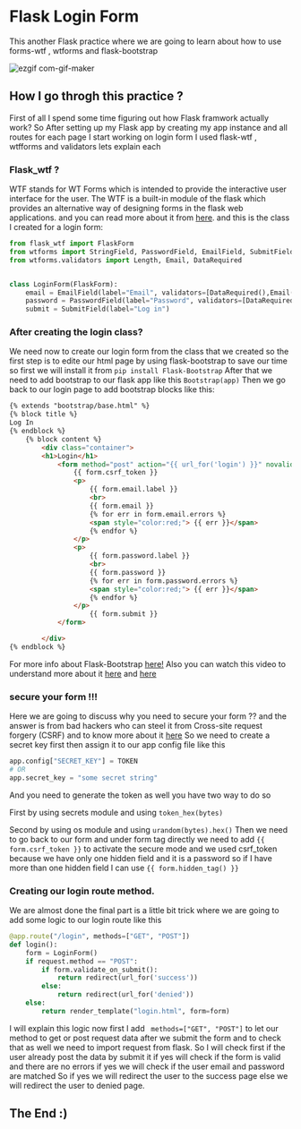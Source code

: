 # Flask Login Form
This another Flask practice where we are going to learn about how to use forms-wtf , wtforms and flask-bootstrap

![ezgif com-gif-maker](https://user-images.githubusercontent.com/57592040/158195722-bb30cb85-a41d-4a42-a748-19824fa979b3.gif)
## How I go throgh this practice ?
First of all I spend some time figuring out how Flask framwork actually work?
So After setting up my Flask app by creating my app instance and all routes for each page I start working on login form 
I used flask-wtf , wtfforms and validators lets explain each 
### Flask_wtf ?
WTF stands for WT Forms which is intended to provide the interactive user interface for the user. The WTF is a built-in module of the flask which provides an alternative way of designing forms in the flask web applications.
and you can read more about it from [here](https://www.javatpoint.com/flask-wtf).
and this is the class I created for a login form:
```python
from flask_wtf import FlaskForm
from wtforms import StringField, PasswordField, EmailField, SubmitField
from wtforms.validators import Length, Email, DataRequired


class LoginForm(FlaskForm):
    email = EmailField(label="Email", validators=[DataRequired(),Email(), Length(min=8, max=30)])
    password = PasswordField(label="Password", validators=[DataRequired(),Length(min=8, max=30)])
    submit = SubmitField(label="Log in")
```
### After creating the login class?
We need now to create our login form from the class that we created so the first step is to edite our html page by using flask-bootstrap to save our time so first we will install it from ```pip install Flask-Bootstrap```
After that we need to add bootstrap to our flask app like this 
```Bootstrap(app)```
Then we go back to our login page to add bootstrap blocks like this:
```html
{% extends "bootstrap/base.html" %}
{% block title %}
Log In
{% endblock %}
	{% block content %}
        <div class="container">
		<h1>Login</h1>
			<form method="post" action="{{ url_for('login') }}" novalidate>
				{{ form.csrf_token }}
				<p>
					{{ form.email.label }}
					<br>
					{{ form.email }}
					{% for err in form.email.errors %}
					<span style="color:red;"> {{ err }}</span>
					{% endfor %}
				</p>
				<p>
					{{ form.password.label }}
					<br>
					{{ form.password }}
					{% for err in form.password.errors %}
					<span style="color:red;"> {{ err }}</span>
					{% endfor %}
				</p>
					{{ form.submit }}
			</form>

        </div>
{% endblock %}
```
For more info about Flask-Bootstrap [here!](https://pythonhosted.org/Flask-Bootstrap/)
Also you can watch this video to understand more about it [here](https://www.youtube.com/watch?v=PE9ZGniSDW8) and [here](https://www.youtube.com/watch?v=S7ZLiUabaEo)
### secure your form !!!
Here we are going to discuss why you need to secure your form ??
and the answer is from bad hackers who can steel it from Cross-site request forgery (CSRF) and to know more about it [here](https://portswigger.net/web-security/csrf)
So we need to create a secret key first then assign it to our app config file like this 
```python
app.config["SECRET_KEY"] = TOKEN
# OR 
app.secret_key = "some secret string"
```
And you need to generate the token as well you have two way to do so 

First by using secrets module and using `token_hex(bytes)`

Second by using os module and using `urandom(bytes).hex()`
Then we need to go back to our form and under form tag directly we need to add 
`{{ form.csrf_token }}` to activate the secure mode and we used csrf_token because we have only one hidden field and it is a password so if I have more than one hidden field I can use `{{ form.hidden_tag() }}`
### Creating our login route method.
We are almost done the final part is a little bit trick where we are going to add some logic to our login route like this 
```python
@app.route("/login", methods=["GET", "POST"])
def login():
    form = LoginForm()
    if request.method == "POST":
        if form.validate_on_submit():
            return redirect(url_for('success'))
        else:
            return redirect(url_for('denied'))
    else:
        return render_template("login.html", form=form)
```
I will explain this logic now first I add ` methods=["GET", "POST"]` to let our method to get or post request data after we submit the form and to check that as well we need to import request from flask.
So I will check first if the user already post the data by submit it if yes will check if the form is valid and there are no errors if yes we will check if the user email and password are matched So if yes we will redirect the user to the success page else we will redirect the user to denied page.
## The End :)
